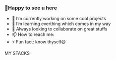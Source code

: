 ###  👋Happy to see u here

<!--
**Narendra8Pal/Narendra8Pal** is a ✨ _special_ ✨ repository because its `README.md` (this file) appears on your GitHub profile.

Here are some ideas to get you started:

- 🔭 I’m currently working on ...
- 🌱 I’m currently learning ...
- 👯 I’m looking to collaborate on ...
- 🤔 I’m looking for help with ...
- 💬 Ask me about ...
- 📫 How to reach me: ...
- 😄 Pronouns: ...
- ⚡ Fun fact: ...
-->
- 🔭 I’m currently working on some cool projects
- 🌱 I’m learning everthing which comes in my way
- 👯 Always looking to collaborate on great stuffs    
- 📫 How to reach me: 
- ⚡ Fun fact: know thyself😄

MY STACKS

